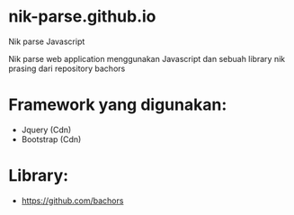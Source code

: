 # nik-parse.github.io
Nik parse Javascript

Nik parse web application menggunakan Javascript dan sebuah library nik prasing dari repository bachors

# Framework yang digunakan:
- Jquery (Cdn)
- Bootstrap (Cdn)

# Library:
- https://github.com/bachors
